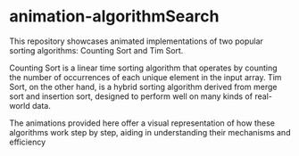 # animation-algorithmSearch
This repository showcases animated implementations of two popular sorting algorithms: Counting Sort and Tim Sort.

Counting Sort is a linear time sorting algorithm that operates by counting the number of occurrences of each unique element in the input array. Tim Sort, on the other hand, is a hybrid sorting algorithm derived from merge sort and insertion sort, designed to perform well on many kinds of real-world data.

The animations provided here offer a visual representation of how these algorithms work step by step, aiding in understanding their mechanisms and efficiency
